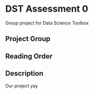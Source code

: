 # DST Assessment 0
Group project for Data Science Toolbox
## Project Group 

## Reading Order

## Description
Our project yay